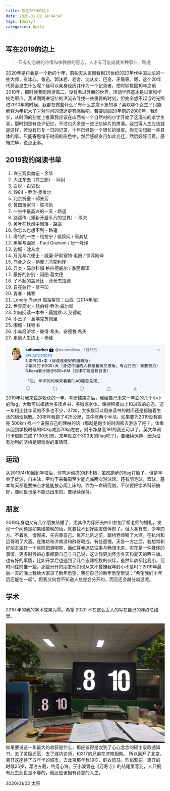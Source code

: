 ```yaml
---
title: 写在2019的边上
date: 2020-01-02 14:44:47
tags: [Daily]
categories: Daily
---
```


## 写在2019的边上

> 只有初恋般的热情和宗教般的意志，人才有可能成就某种事业。路遥

2020年是将会是一个新的十年，前些天从票圈看到20世纪的20年代中国文坛的一些大师，有冰心，鲁迅、郭沫若、老舍、沈从文、巴金、矛盾等。嗯，这个20年代将会发生什么呢？我可以亲身经历并作为一个记录者。把时钟拨回10年之前2010年，那时候我刚刚读高二，没有看过外面的世界，活动半径基本是以家和学校为原点。我试图跳进记忆的洪流去寻找一些重要的时刻，但完全想不起当时光照进2010年的时候，我都在做些什么？有什么念念不忘的事？喜欢哪个女生？只能解释为年纪大了才对时间的流逝更有感触吧。若要说回20年前的2000年，我6岁，从时间的刻度上推算我应该在山西省一个自然村的小学开始了这漫长的求学生涯，那时到是有些许记忆，不过也大多是一些记忆碎片的拼凑。我觉得人生应该就是这样，若没有日复一日的记录，十年已经是一个很长的维度。你无法想起一些具体的事，只能寄思绪于时间的形色中，然后感叹岁月如此变迁，然后好好活着。感慨完毕，说点正事。

## 2019我的阅读书单
1. 许三观卖血记 - 余华
2. 大江东去（共三部）- 阿耐
3. 白说 - 白岩松
4. 1984 - 乔治·奥维尔
5. 北京折叠 - 郝景芳
6. 曾国藩家书 - 陈书凯
7. 一生中最高兴的一天 - 路遥
8. 路遥传（重新开启平凡的世界）- 厚夫
9. 黄叶在秋风中飘落 - 路遥
10. 你怎么也想不到 - 路遥
11. 奇特的一生 - 格拉宁 / 侯焕闳 / 唐其慈 
12. 黑客与画家 - Paul Graham / 阮一峰译
13. 边城 - 沈从文
14. 月亮与六便士 - 威廉·萨默塞特·毛姆 / 徐淳刚译
15. 乌合之众 - 勒庞 / 冯克利译
16. 异类 - 马尔科姆·格拉德威尔 / 季丽娜译
17. 最好的告别 - 阿图·葛文德
18. 了不起的盖茨比 - 菲茨杰拉德
19. 自在独行 - 贾平凹
20. 青春 - 韩寒
21. Lonely Planet 孤独星球：山西（2014年版）
22. 世界简史 - 赫伯特·乔治·威尔斯
23. 如何阅读一本书 - 莫提默·J. 艾德勒
24. 小王子 - 圣埃克苏佩里
25. 围城 - 钱锺书
26. 小岛经济学 - 彼得·希夫、安德鲁·希夫
27. 走到人生边上 - 杨绛

![FLAGOF2019](/images/daily/flagof2019.png)
2019年对我来说是收获的一年。考研结束之后，我给自己未来一年立的几个小小的flag，大致可以概括为多读点书，多锻炼身体，保持积极向上和进取的心态。这一年相比往年读的不多也不少，27本，大多数可以用来读书的时间还是都随着生活的硝烟飘散。2018年我跑了425公里，其中有两个半马。如果要为2019没有跑完 500km 找一个说服自己的理由的话（那就是跑步的时间都去游泳了吧？。体重从回到学校时候的80kg减到70kg左右，对于净身高181的我还可以了。英文单词打卡超额完成了100天(嗯，来年就立个300天的flag吧？)，要继续保持，因为没有功利的坚持是很难得的事情呀。

## 运动 
从2019/4/10回到学校后，体育运动搞的还不错，虽然跑步的flag打脸了，但是学会了蛙泳，自由泳，平均下来每周至少能光临两次游泳馆。还有羽毛球，篮球。基本每天都是要搞点才是能放心爬上床的。作为一命研究僧，不仅要把学术科研搞好，腰间盘也是不能凸出来的。要继续保持。

## 朋友
2019年身边又有几个朋友结婚了，尤其作为伴郎去四川参加了桥老师的婚礼，发现一个问题是如果结婚晚的话，就要找不到好朋友做伴郎了。但人各有志，少年四方。不着急，慢慢来，先完善自己。离开北京之前，跟桥老师喝了大酒。在杭州和远哥喝了大酒。在潍坊和济南没和群哥喝成，有些遗憾。天各一方之后，若想常和好朋友坐在一个桌前把酒喝够，面红耳赤追忆往事与畅想未来，实在是一件奢侈的事情。更多时候的心事都要自己与自己说，这让我更加怀念冬天和夏天的西三旗。也有好的事情，比如开学后也遇到了几个志趣相投的伙伴，虽然年龄都比我小，但时间往前推一些，那些分开的朋友他们也从来不曾嫌我年龄小不是吗？2019年最后一天的晚上我给大家录了新年愿望，我在自己的新年愿望里说：“希望我们十年后还能在一起”。但我又何尝不知道人总是会分开的，而且还会越分越远呢。

## 学术
2019 年的我的学术成果为零。希望 2020 不在这么丢人的写在自己的年终总结里。

![实验室的工作台](/images/daily/lab_desk.jpeg)
如果要说这一年最大的收获是什么，那应该得是收到了心心念念的硕士录取通知书。去了灵隐还愿，去了潍坊访师，和317的兄弟在济南相聚。
所以离开了北京，离开这座待了五年半的城市。去北京那年我19岁，鲜衣怒马，烈焰繁花。离开的时候25岁，漂泊五载，终觅心海。王小波曾在《万寿寺》的结尾里写到，人只拥有此生此世是不够的，他还应该拥有诗意的人生。

2020/01/02 太原 